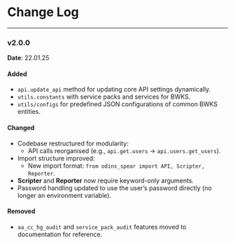 # Change Log

***
### v2.0.0 
**Date**: 22.01.25

#### Added
- `api.update_api` method for updating core API settings dynamically.
- `utils.constants` with service packs and services for BWKS.
- `utils/configs` for predefined JSON configurations of common BWKS entities.

#### Changed
- Codebase restructured for modularity:
  - API calls reorganised (e.g., `api.get.users` → `api.users.get_users`).
- Import structure improved:
  - New import format: `from odins_spear import API, Scripter, Reporter`.
- **Scripter** and **Reporter** now require keyword-only arguments.
- Password handling updated to use the user’s password directly (no longer an environment variable).

#### Removed
- `aa_cc_hg_audit` and `service_pack_audit` features moved to documentation for reference.
